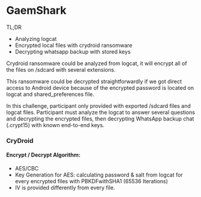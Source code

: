 # GaemShark

TL;DR

- Analyzing logcat
- Encrypted local files with crydroid ransomware
- Decrypting whatsapp backup with stored keys


Crydroid ransomware could be analyzed from logcat, it will encrypt all of the files on /sdcard with several extensions. 

This ransomware could be decrypted straightforwardly if we got direct access to Android device because of the encrypted password is located on logcat and shared_preferences file.

In this challenge, participant only provided with exported /sdcard files and logcat files. Participant must analyze the logcat to answer several questions and decrypting the encrypted files, then decrypting WhatsApp backup chat (.crypt15) with known end-to-end keys.


### CryDroid

#### Encrypt / Decrypt Algorithm:
- AES/CBC
- Key Generation for AES: calculating password & salt from logcat for every encrypted files with PBKDFwithSHA1 (65536 Iterations)
- IV is provided differently from every file.


